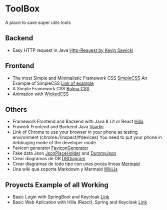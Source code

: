 # ToolBox
A place to save super utils tools

## Backend
- Easy HTTP request in Java [Http-Request by Kevin Sawicki](https://github.com/kevinsawicki/http-request)
  
## Frontend
- The most Simple and Minimalistic Framework CSS [SimpleCSS](https://simplecss.org/) An Example of SimpleCSS [Link of example](https://cdn.simplecss.org/)
- A Simple Framework CSS [Bulma CSS](https://bulma.io/)
- Animation with [WickedCSS](https://kristofferandreasen.github.io/wickedCSS/)

## Others
- Framework Frontend and Backend with Java & Lit or React [Hilla](https://hilla.dev/)
- Frawork Frontend and Backend Java [Vaadin](https://vaadin.com/)
- Link of Chrome to use your browser in your phone as testing environment (chrome://inspect/#devices)
    You need to put your phone in debbuging mode of the developer mode
- Favicon generator [FaviconGenerator](https://www.favicon-generator.org/)
- Fake data Json [JsonPlaceHolder](https://jsonplaceholder.typicode.com/) and [DummyJson](https://dummyjson.com/)
- Crear diagramas de DB [DBDiagram](https://dbdiagram.io/)
- Crear diagramas de todo tipo con unas pocas lineas [Mermaid](https://mermaid.live/)
- Una wiki que soporta Markdown y Mermaid [WikiJs](https://js.wiki/)

## Proyects Example of all Working
- Basic Login with SpringBoot and Keycloak [Link](https://github.com/alanbarrientos/Login-Springboot-Keycloak)
- Basic Web Aplication with Hilla (React), Spring and Keycloak [Link](https://github.com/alanbarrientos/Hilla-React-Keycloak)
